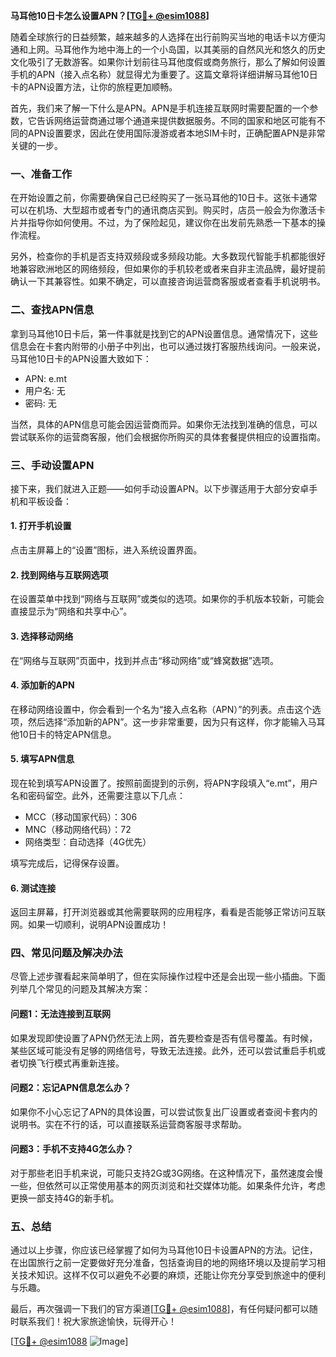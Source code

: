 **马耳他10日卡怎么设置APN？[[TG💪+ @esim1088](https://t.me/s/esim1088)]**

随着全球旅行的日益频繁，越来越多的人选择在出行前购买当地的电话卡以方便沟通和上网。马耳他作为地中海上的一个小岛国，以其美丽的自然风光和悠久的历史文化吸引了无数游客。如果你计划前往马耳他度假或商务旅行，那么了解如何设置手机的APN（接入点名称）就显得尤为重要了。这篇文章将详细讲解马耳他10日卡的APN设置方法，让你的旅程更加顺畅。

首先，我们来了解一下什么是APN。APN是手机连接互联网时需要配置的一个参数，它告诉网络运营商通过哪个通道来提供数据服务。不同的国家和地区可能有不同的APN设置要求，因此在使用国际漫游或者本地SIM卡时，正确配置APN是非常关键的一步。

### **一、准备工作**

在开始设置之前，你需要确保自己已经购买了一张马耳他的10日卡。这张卡通常可以在机场、大型超市或者专门的通讯商店买到。购买时，店员一般会为你激活卡片并指导你如何使用。不过，为了保险起见，建议你在出发前先熟悉一下基本的操作流程。

另外，检查你的手机是否支持双频段或多频段功能。大多数现代智能手机都能很好地兼容欧洲地区的网络频段，但如果你的手机较老或者来自非主流品牌，最好提前确认一下其兼容性。如果不确定，可以直接咨询运营商客服或者查看手机说明书。

### **二、查找APN信息**

拿到马耳他10日卡后，第一件事就是找到它的APN设置信息。通常情况下，这些信息会在卡套内附带的小册子中列出，也可以通过拨打客服热线询问。一般来说，马耳他10日卡的APN设置大致如下：

- APN: e.mt
- 用户名: 无
- 密码: 无

当然，具体的APN信息可能会因运营商而异。如果你无法找到准确的信息，可以尝试联系你的运营商客服，他们会根据你所购买的具体套餐提供相应的设置指南。

### **三、手动设置APN**

接下来，我们就进入正题——如何手动设置APN。以下步骤适用于大部分安卓手机和平板设备：

#### **1. 打开手机设置**
点击主屏幕上的“设置”图标，进入系统设置界面。

#### **2. 找到网络与互联网选项**
在设置菜单中找到“网络与互联网”或类似的选项。如果你的手机版本较新，可能会直接显示为“网络和共享中心”。

#### **3. 选择移动网络**
在“网络与互联网”页面中，找到并点击“移动网络”或“蜂窝数据”选项。

#### **4. 添加新的APN**
在移动网络设置中，你会看到一个名为“接入点名称（APN）”的列表。点击这个选项，然后选择“添加新的APN”。这一步非常重要，因为只有这样，你才能输入马耳他10日卡的特定APN信息。

#### **5. 填写APN信息**
现在轮到填写APN设置了。按照前面提到的示例，将APN字段填入“e.mt”，用户名和密码留空。此外，还需要注意以下几点：
- MCC（移动国家代码）：306
- MNC（移动网络代码）：72
- 网络类型：自动选择（4G优先）

填写完成后，记得保存设置。

#### **6. 测试连接**
返回主屏幕，打开浏览器或其他需要联网的应用程序，看看是否能够正常访问互联网。如果一切顺利，说明APN设置成功！

### **四、常见问题及解决办法**

尽管上述步骤看起来简单明了，但在实际操作过程中还是会出现一些小插曲。下面列举几个常见的问题及其解决方案：

#### **问题1：无法连接到互联网**
如果发现即使设置了APN仍然无法上网，首先要检查是否有信号覆盖。有时候，某些区域可能没有足够的网络信号，导致无法连接。此外，还可以尝试重启手机或者切换飞行模式再重新连接。

#### **问题2：忘记APN信息怎么办？**
如果你不小心忘记了APN的具体设置，可以尝试恢复出厂设置或者查阅卡套内的说明书。实在不行的话，可以直接联系运营商客服寻求帮助。

#### **问题3：手机不支持4G怎么办？**
对于那些老旧手机来说，可能只支持2G或3G网络。在这种情况下，虽然速度会慢一些，但依然可以正常使用基本的网页浏览和社交媒体功能。如果条件允许，考虑更换一部支持4G的新手机。

### **五、总结**

通过以上步骤，你应该已经掌握了如何为马耳他10日卡设置APN的方法。记住，在出国旅行之前一定要做好充分准备，包括查询目的地的网络环境以及提前学习相关技术知识。这样不仅可以避免不必要的麻烦，还能让你充分享受到旅途中的便利与乐趣。

最后，再次强调一下我们的官方渠道[[TG💪+ @esim1088](https://t.me/s/esim1088)]，有任何疑问都可以随时联系我们！祝大家旅途愉快，玩得开心！

[[TG💪+ @esim1088](https://t.me/s/esim1088) ![Image](https://i.postimg.cc/4NQfJmqS/Snipaste-2025-05-13-00-14-12.png)]